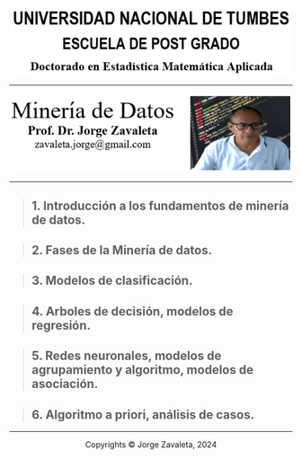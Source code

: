 <img src="images/untumbes.png">

---

<img src="images/bio-zava.png">

---

> ## 1. Introducción a los fundamentos de minería de datos.

> ## 2. Fases de la Minería de datos.

> ## 3. Modelos de clasificación.

> ## 4. Arboles de decisión, modelos de regresión.

> ## 5. Redes neuronales, modelos de agrupamiento y algoritmo, modelos de asociación.

> ## 6. Algoritmo a priori, análisis de casos.



---

 <center> Copyrights &copy; Jorge Zavaleta, 2024 </center>

